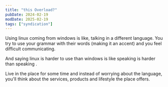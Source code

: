 ```yaml
---
title: "this Overload?"
pubDate: 2024-02-19
modDate: 2025-02-19
tags: ["syndication"]
---
```


Using linux coming from windows is like, talking in a different language. You try to use your grammar with their words (making it an accent) and you feel difficult communicating.

And saying linux is harder to use than windows is like speaking <insert foreign language here> is harder than speaking <insert your language here>.

Live in the place for some time and instead of worrying about the language, you'll think about the services, products and lifestyle the place offers.

